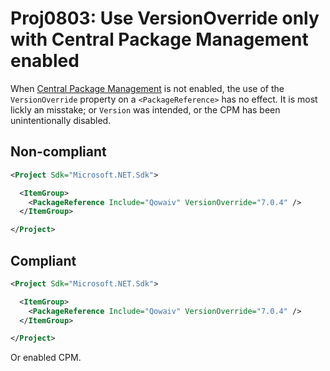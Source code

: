 # Proj0803: Use VersionOverride only with Central Package Management enabled
When [Central Package Management](Proj0800.md) is not enabled, the use of the
`VersionOverride` property on a `<PackageReference>` has no effect. It is most
lickly an misstake; or `Version` was intended, or the CPM has been unintentionally
disabled.

## Non-compliant
``` XML
<Project Sdk="Microsoft.NET.Sdk">

  <ItemGroup>
    <PackageReference Include="Qowaiv" VersionOverride="7.0.4" />
  </ItemGroup>

</Project>
```

## Compliant
``` XML
<Project Sdk="Microsoft.NET.Sdk">

  <ItemGroup>
    <PackageReference Include="Qowaiv" VersionOverride="7.0.4" />
  </ItemGroup>

</Project>
```

Or enabled CPM.
